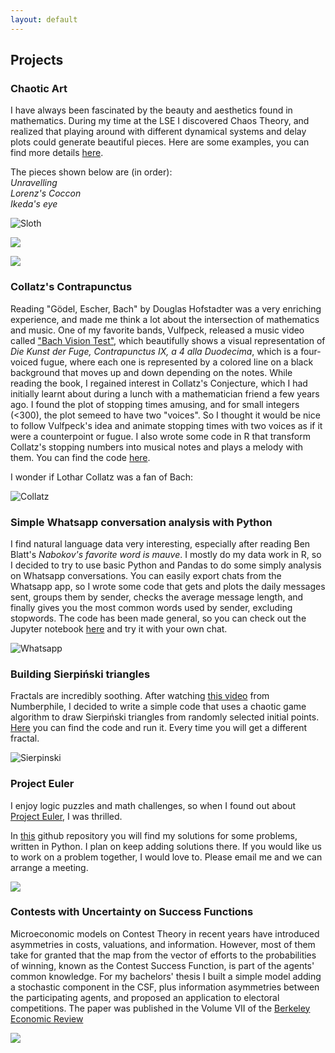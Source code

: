 ```yaml
---
layout: default
---
```


## Projects

### Chaotic Art

I have always been fascinated by the beauty and aesthetics found in mathematics. During my time at the LSE I discovered Chaos Theory, and realized that playing around with different dynamical systems and delay plots could generate beautiful pieces. Here are some examples, you can find more details [here](https://github.com/alvaroaguirre/NonLinearDynamics/tree/master/ChaoticArt).

The pieces shown below are (in order):  
_Unravelling_  
_Lorenz's Coccon_  
_Ikeda's eye_  

![Sloth](https://user-images.githubusercontent.com/29491896/84319417-e9c1e100-ab67-11ea-8e92-8b2d9449e86e.gif)

[<img src="https://user-images.githubusercontent.com/29491896/84307058-40252480-ab54-11ea-97b8-100acf966755.jpg">](https://user-images.githubusercontent.com/29491896/84307058-40252480-ab54-11ea-97b8-100acf966755.jpg)

[<img src="https://user-images.githubusercontent.com/29491896/84302654-8fb42200-ab4d-11ea-9464-9dc4f6266028.jpg">](https://user-images.githubusercontent.com/29491896/84302654-8fb42200-ab4d-11ea-9464-9dc4f6266028.jpg)


### Collatz's Contrapunctus

Reading "Gödel, Escher, Bach" by Douglas Hofstadter was a very enriching experience, and made me think a lot about the intersection of mathematics and music. One of my favorite bands, Vulfpeck, released a music video called ["Bach Vision Test"](https://www.youtube.com/watch?v=vJfiOuDdetg), which beautifully shows a visual representation of *Die Kunst der Fuge, Contrapunctus IX, a 4 alla Duodecima*, which is a four-voiced fugue, where each one is represented by a colored line on a black background that moves up and down depending on the notes. While reading the book, I regained interest in Collatz's Conjecture, which I had initially learnt about during a lunch with a mathematician friend a few years ago. I found the plot of stopping times amusing, and for small integers (<300), the plot semeed to have two "voices". So I thought it would be nice to follow Vulfpeck's idea and animate stopping times with two voices as if it were a counterpoint or fugue. I also wrote some code in R that transform Collatz's stopping numbers into musical notes and plays a melody with them. You can find the code [here](https://github.com/alvaroaguirre/Projects/blob/master/collatz_music.R).

I wonder if Lothar Collatz was a fan of Bach:

![Collatz](https://user-images.githubusercontent.com/29491896/84673706-f9ec0e80-af21-11ea-8dc4-59990ec7911b.gif)


### Simple Whatsapp conversation analysis with Python

I find natural language data very interesting, especially after reading Ben Blatt's _Nabokov's favorite word is mauve_. I mostly do my data work in R, so I decided to try to use basic Python and Pandas to do some simply analysis on Whatsapp conversations. You can easily export chats from the Whatsapp app, so I wrote some code that gets and plots the daily messages sent, groups them by sender, checks the average message length, and finally gives you the most common words used by sender, excluding stopwords. The code has been made general, so you can check out the Jupyter notebook [here](https://github.com/alvaroaguirre/Projects/blob/master/whatsapp.ipynb) and try it with your own chat.

![Whatsapp](https://user-images.githubusercontent.com/29491896/85952801-928f7f00-b963-11ea-8372-b540c58293eb.png)


### Building Sierpiński triangles 

Fractals are incredibly soothing. After watching [this video](https://www.youtube.com/watch?v=kbKtFN71Lfs) from Numberphile, I decided to write a simple code that uses a chaotic game algorithm to draw Sierpiński triangles from randomly selected initial points. [Here](https://github.com/alvaroaguirre/NonLinearDynamics/blob/master/sierpinski.R) you can find the code and run it. Every time you will get a different fractal.

![Sierpinski](https://user-images.githubusercontent.com/29491896/84321310-d19f9100-ab6a-11ea-9214-3fc92feb87fa.gif)


### Project Euler

I enjoy logic puzzles and math challenges, so when I found out about [Project Euler](https://projecteuler.net), I was thrilled. 

In [this](https://github.com/alvaroaguirre/Project_Euler) github repository you will find my solutions for some problems, written in Python. I plan on keep adding solutions there. If you would like us to work on a problem together, I would love to. Please email me and we can arrange a meeting.

<img src="https://projecteuler.net/images/euler_portrait.png">


### Contests with Uncertainty on Success Functions

Microeconomic models on Contest Theory in recent years have introduced asymmetries in costs, valuations, and information. However, most of them take for granted that the map from the vector of efforts to the probabilities of winning, known as the Contest Success Function, is part of the agents' common knowledge. For my bachelors' thesis I built a simple model adding a stochastic component in the CSF, plus information asymmetries between the participating agents, and proposed an application to electoral competitions. The paper was published in the Volume VII of the [Berkeley Economic Review](https://econreview.berkeley.edu)

[<img src="https://user-images.githubusercontent.com/29491896/84324905-7755fe80-ab71-11ea-9bc3-cc3b20c55316.png">](https://econreview.berkeley.edu)